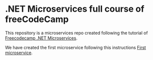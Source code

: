 # .NET Microservices full course of freeCodeCamp
This repository is a microservices repo created following the tutorial of [Freecodecamp .NET Microservices](https://www.youtube.com/watch?v=CqCDOosvZIk&t=4497s).

We have created the first microservice following this instructions [First microservice](/src/Play.Catalog.Service/README.md).

